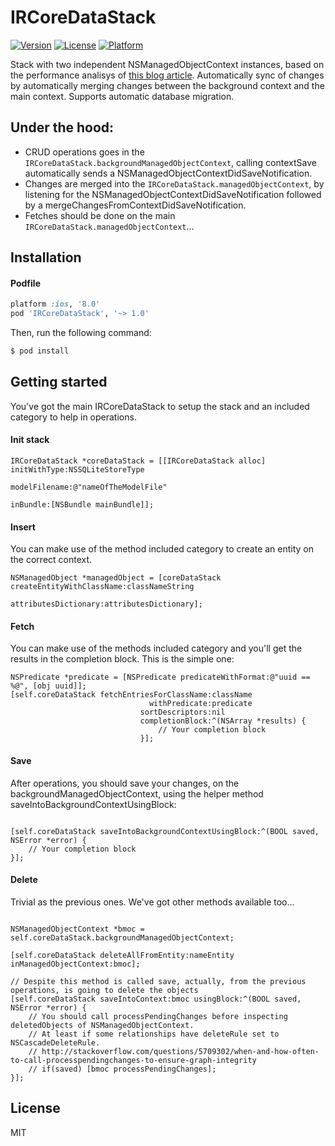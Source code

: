 # IRCoreDataStack

[![Version](https://img.shields.io/cocoapods/v/IRCoreDataStack.svg?style=flat-square)](http://cocoapods.org/pods/IRCoreDataStack)
[![License](https://img.shields.io/cocoapods/l/IRCoreDataStack.svg?style=flat-square)](http://cocoapods.org/pods/IRCoreDataStack)
[![Platform](https://img.shields.io/cocoapods/p/IRCoreDataStack.svg?style=flat-square)](http://cocoapods.org/pods/IRCoreDataStack)

Stack with two independent NSManagedObjectContext instances, based on the performance analisys of [this blog article](http://floriankugler.com/blog/2013/4/29/concurrent-core-data-stack-performance-shootout).
Automatically sync of changes by automatically merging changes between the background context and the main context.
Supports automatic database migration.

##  Under the hood:
* CRUD operations goes in the `IRCoreDataStack.backgroundManagedObjectContext`, calling contextSave automatically sends a NSManagedObjectContextDidSaveNotification.
* Changes are merged into the `IRCoreDataStack.managedObjectContext`, by listening for the NSManagedObjectContextDidSaveNotification followed by a mergeChangesFromContextDidSaveNotification.
* Fetches should be done on the main `IRCoreDataStack.managedObjectContext`...

## Installation

#### Podfile

```ruby
platform :ios, '8.0'
pod 'IRCoreDataStack', '~> 1.0'
```

Then, run the following command:

```bash
$ pod install
```

## Getting started
You've got the main IRCoreDataStack to setup the stack and an included category to help in operations.

#### Init stack
```objc
IRCoreDataStack *coreDataStack = [[IRCoreDataStack alloc] initWithType:NSSQLiteStoreType
														 modelFilename:@"nameOfTheModelFile"
															  inBundle:[NSBundle mainBundle]];
```

#### Insert
You can make use of the method included category to create an entity on the correct context.
```objc
NSManagedObject *managedObject = [coreDataStack createEntityWithClassName:classNameString
                                                     attributesDictionary:attributesDictionary];
```

#### Fetch
You can make use of the methods included category and you'll get the results in the completion block.
This is the simple one:

```objc
NSPredicate *predicate = [NSPredicate predicateWithFormat:@"uuid == %@", [obj uuid]];
[self.coreDataStack fetchEntriesForClassName:className
                               withPredicate:predicate
                             sortDescriptors:nil
                             completionBlock:^(NSArray *results) {
                                 // Your completion block
                             }];
```

#### Save
After operations, you should save your changes, on the backgroundManagedObjectContext, using the helper method saveIntoBackgroundContextUsingBlock:

```objc

[self.coreDataStack saveIntoBackgroundContextUsingBlock:^(BOOL saved, NSError *error) {
    // Your completion block
}];

```

#### Delete
Trivial as the previous ones. We've got other methods available too...

```objc

NSManagedObjectContext *bmoc = self.coreDataStack.backgroundManagedObjectContext;

[self.coreDataStack deleteAllFromEntity:nameEntity inManagedObjectContext:bmoc];

// Despite this method is called save, actually, from the previous operations, is going to delete the objects
[self.coreDataStack saveIntoContext:bmoc usingBlock:^(BOOL saved, NSError *error) {
    // You should call processPendingChanges before inspecting deletedObjects of NSManagedObjectContext. 
    // At least if some relationships have deleteRule set to NSCascadeDeleteRule.
    // http://stackoverflow.com/questions/5709302/when-and-how-often-to-call-processpendingchanges-to-ensure-graph-integrity
    // if(saved) [bmoc processPendingChanges];
}];

```

## License

MIT
